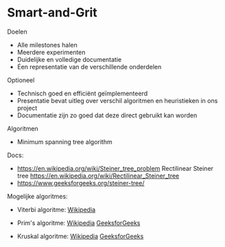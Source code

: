 # Smart-and-Grit

Doelen
- Alle milestones halen
- Meerdere experimenten
- Duidelijke en volledige documentatie
- Éen representatie van de verschillende onderdelen

Optioneel
- Technisch goed en efficiënt geïmplementeerd
- Presentatie bevat uitleg over verschil algoritmen en heuristieken in ons project
- Documentatie zijn zo goed dat deze direct gebruikt kan worden

Algoritmen
- Minimum spanning tree algorithm

Docs:
- https://en.wikipedia.org/wiki/Steiner_tree_problem
    Rectilinear Steiner tree
    https://en.wikipedia.org/wiki/Rectilinear_Steiner_tree
- https://www.geeksforgeeks.org/steiner-tree/

Mogelijke algoritmes:
- Viterbi algoritme:
[Wikipedia](https://en.wikipedia.org/wiki/Viterbi_algorithm)

- Prim's algoritme:
[Wikipedia](https://en.wikipedia.org/wiki/Prim%27s_algorithm)
[GeeksforGeeks](https://www.geeksforgeeks.org/prims-minimum-spanning-tree-mst-greedy-algo-5/)

- Kruskal algoritme:
[Wikipedia](https://en.wikipedia.org/wiki/Kruskal%27s_algorithm)
[GeeksforGeeks](https://www.geeksforgeeks.org/kruskals-minimum-spanning-tree-algorithm-greedy-algo-2/)
